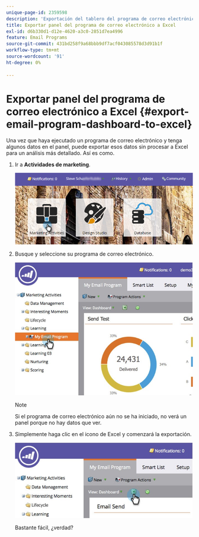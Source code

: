 ```yaml
---
unique-page-id: 2359598
description: 'Exportación del tablero del programa de correo electrónico a Excel: documentos de Marketo, documentación del producto'
title: Exportar panel del programa de correo electrónico a Excel
exl-id: d6b330d1-d12e-4620-a3c0-2851d7ea4996
feature: Email Programs
source-git-commit: 431bd258f9a68bbb9df7acf043085578d3d91b1f
workflow-type: tm+mt
source-wordcount: '91'
ht-degree: 0%

---
```


# Exportar panel del programa de correo electrónico a Excel {#export-email-program-dashboard-to-excel}

Una vez que haya ejecutado un programa de correo electrónico y tenga algunos datos en el panel, puede exportar esos datos sin procesar a Excel para un análisis más detallado. Así es como.

1. Ir a **Actividades de marketing**.

   ![](assets/login-marketing-activities-1.png)

1. Busque y seleccione su programa de correo electrónico.

   ![](assets/lifecycledashboard.jpg)

   >[!NOTE]
   >
   >Si el programa de correo electrónico aún no se ha iniciado, no verá un panel porque no hay datos que ver.

1. Simplemente haga clic en el icono de Excel y comenzará la exportación.

   ![](assets/lifecycle.jpg)

   Bastante fácil, ¿verdad?
